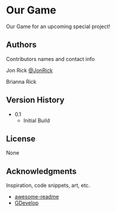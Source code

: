 # Our Game

Our Game for an upcoming special project!

## Authors

Contributors names and contact info

Jon Rick 
[@JonRick](https://twitter.com/jonrick)

Brianna Rick

## Version History

* 0.1
    * Initial Build

## License

None

## Acknowledgments

Inspiration, code snippets, art, etc.
* [awesome-readme](https://github.com/matiassingers/awesome-readme)
* [GDevelop](https://gdevelop-app.com/)